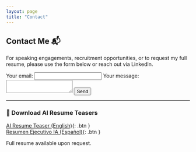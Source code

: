 ```yaml
---
layout: page
title: "Contact"
---
```


## Contact Me 📬

For speaking engagements, recruitment opportunities, or to request my full resume, please use the form below or reach out via LinkedIn.

<!-- Contact form -->
<form
  action="https://formspree.io/f/xpwlrqpy"
  method="POST"
>
  <label>
    Your email:
    <input type="email" name="email" required>
  </label>
  <label>
    Your message:
    <textarea name="message" required></textarea>
  </label>
  <button type="submit">Send</button>
</form>

---

### 📄 Download AI Resume Teasers
[AI Resume Teaser (English)](Andres_Tobacia_AI_Resume_EN.pdf){: .btn }  
[Resumen Ejecutivo IA (Español)](Andres_Tobacia_AI_Resume_ES.pdf){: .btn }

<p>Full resume available upon request.</p>
